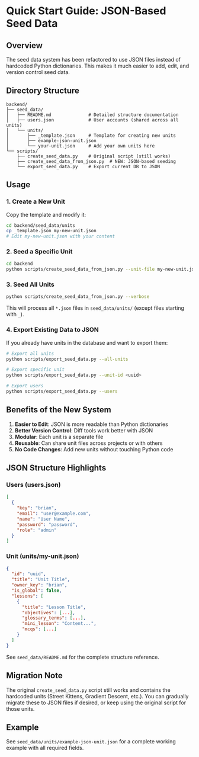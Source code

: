 # Quick Start Guide: JSON-Based Seed Data

## Overview

The seed data system has been refactored to use JSON files instead of hardcoded Python dictionaries. This makes it much easier to add, edit, and version control seed data.

## Directory Structure

```
backend/
├── seed_data/
│   ├── README.md              # Detailed structure documentation
│   ├── users.json             # User accounts (shared across all units)
│   └── units/
│       ├── _template.json     # Template for creating new units
│       ├── example-json-unit.json
│       └── your-unit.json     # Add your own units here
└── scripts/
    ├── create_seed_data.py    # Original script (still works)
    ├── create_seed_data_from_json.py  # NEW: JSON-based seeding
    └── export_seed_data.py    # Export current DB to JSON
```

## Usage

### 1. Create a New Unit

Copy the template and modify it:

```bash
cd backend/seed_data/units
cp _template.json my-new-unit.json
# Edit my-new-unit.json with your content
```

### 2. Seed a Specific Unit

```bash
cd backend
python scripts/create_seed_data_from_json.py --unit-file my-new-unit.json --verbose
```

### 3. Seed All Units

```bash
python scripts/create_seed_data_from_json.py --verbose
```

This will process all `*.json` files in `seed_data/units/` (except files starting with `_`).

### 4. Export Existing Data to JSON

If you already have units in the database and want to export them:

```bash
# Export all units
python scripts/export_seed_data.py --all-units

# Export specific unit
python scripts/export_seed_data.py --unit-id <uuid>

# Export users
python scripts/export_seed_data.py --users
```

## Benefits of the New System

1. **Easier to Edit**: JSON is more readable than Python dictionaries
2. **Better Version Control**: Diff tools work better with JSON
3. **Modular**: Each unit is a separate file
4. **Reusable**: Can share unit files across projects or with others
5. **No Code Changes**: Add new units without touching Python code

## JSON Structure Highlights

### Users (users.json)
```json
[
  {
    "key": "brian",
    "email": "user@example.com",
    "name": "User Name",
    "password": "password",
    "role": "admin"
  }
]
```

### Unit (units/my-unit.json)
```json
{
  "id": "uuid",
  "title": "Unit Title",
  "owner_key": "brian",
  "is_global": false,
  "lessons": [
    {
      "title": "Lesson Title",
      "objectives": [...],
      "glossary_terms": [...],
      "mini_lesson": "Content...",
      "mcqs": [...]
    }
  ]
}
```

See `seed_data/README.md` for the complete structure reference.

## Migration Note

The original `create_seed_data.py` script still works and contains the hardcoded units (Street Kittens, Gradient Descent, etc.). You can gradually migrate these to JSON files if desired, or keep using the original script for those units.

## Example

See `seed_data/units/example-json-unit.json` for a complete working example with all required fields.

